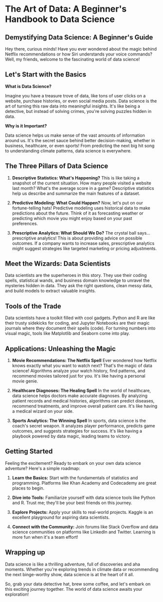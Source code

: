 # The Art of Data: A Beginner's Handbook to Data Science
## Demystifying Data Science: A Beginner's Guide

Hey there, curious minds! Have you ever wondered about the magic behind Netflix recommendations or how Siri understands your voice commands? Well, my friends, welcome to the fascinating world of data science!

## Let's Start with the Basics

**What is Data Science?**

Imagine you have a treasure trove of data, like tons of user clicks on a website, purchase histories, or even social media posts. Data science is the art of turning this raw data into meaningful insights. It's like being a detective, but instead of solving crimes, you're solving puzzles hidden in data.

**Why is it Important?**

Data science helps us make sense of the vast amounts of information around us. It's the secret sauce behind better decision-making, whether in business, healthcare, or even sports! From predicting the next big hit song to understanding climate patterns, data science is everywhere.

## The Three Pillars of Data Science

1. **Descriptive Statistics: What's Happening?**
   This is like taking a snapshot of the current situation. How many people visited a website last month? What's the average score in a game? Descriptive statistics help us describe and summarize the main features of a dataset.

2. **Predictive Modeling: What Could Happen?**
   Now, let's put on our fortune-telling hats! Predictive modeling uses historical data to make predictions about the future. Think of it as forecasting weather or predicting which movie you might enjoy based on your past preferences.

3. **Prescriptive Analytics: What Should We Do?**
   The crystal ball says… prescriptive analytics! This is about providing advice on possible outcomes. If a company wants to increase sales, prescriptive analytics might suggest strategies like targeted marketing or pricing adjustments.

## Meet the Wizards: Data Scientists

Data scientists are the superheroes in this story. They use their coding spells, statistical wands, and business domain knowledge to unravel the mysteries hidden in data. They ask the right questions, clean messy data, and build models to extract valuable insights.

## Tools of the Trade

Data scientists have a toolkit filled with cool gadgets. Python and R are like their trusty sidekicks for coding, and Jupyter Notebooks are their magic journals where they document their spells (code). For turning numbers into visual magic, tools like Matplotlib and Seaborn come into play.

## Applications: Unleashing the Magic

1. **Movie Recommendations: The Netflix Spell**
   Ever wondered how Netflix knows exactly what you want to watch next? That's the magic of data science! Algorithms analyze your watch history, find patterns, and recommend movies tailored just for you. It's like having a personal movie genie.

2. **Healthcare Diagnoses: The Healing Spell**
   In the world of healthcare, data science helps doctors make accurate diagnoses. By analyzing patient records and medical histories, algorithms can predict diseases, recommend treatments, and improve overall patient care. It's like having a medical wizard on your side.

3. **Sports Analytics: The Winning Spell**
   In sports, data science is the coach's secret weapon. It analyzes player performance, predicts game outcomes, and suggests strategies for success. It's like having a playbook powered by data magic, leading teams to victory.

## Getting Started

Feeling the excitement? Ready to embark on your own data science adventure? Here's a simple roadmap:

1. **Learn the Basics:** Start with the fundamentals of statistics and programming. Platforms like Khan Academy and Codecademy are great places to begin.

2. **Dive into Tools:** Familiarize yourself with data science tools like Python and R. Trust me; they'll be your best friends on this journey.

3. **Explore Projects:** Apply your skills to real-world projects. Kaggle is an excellent playground for aspiring data scientists.

4. **Connect with the Community:** Join forums like Stack Overflow and data science communities on platforms like LinkedIn and Twitter. Learning is more fun when it's a team effort!

## Wrapping up

Data science is like a thrilling adventure, full of discoveries and aha moments. Whether you're exploring trends in climate data or recommending the next binge-worthy show, data science is at the heart of it all.

So, grab your data detective hat, brew some coffee, and let's embark on this exciting journey together. The world of data science awaits your exploration!
